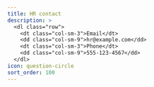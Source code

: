 ```yaml
---
title: HR contact
description: >
  <dl class="row">
    <dt class="col-sm-3">Email</dt>
    <dd class="col-sm-9">hr@example.com</dd>
    <dt class="col-sm-3">Phone</dt>
    <dd class="col-sm-9">555-123-4567</dd>
  </dl>
icon: question-circle
sort_order: 100
---
```

